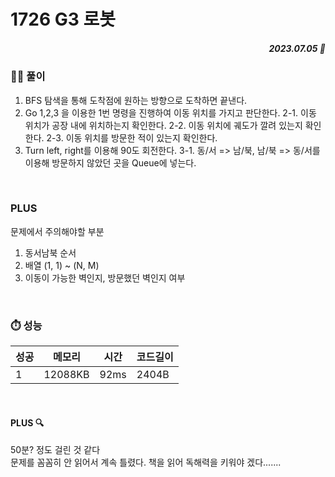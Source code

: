 # 1726 G3 로봇
##### <p align="right"> 2023.07.05 📆 </p> 

 
### 👩‍🏫 풀이
1. BFS 탐색을 통해 도착점에 원하는 방향으로 도착하면 끝낸다.
2. Go 1,2,3 을 이용한 1번 명령을 진행하여 이동 위치를 가지고 판단한다.
2-1. 이동 위치가 공장 내에 위치하는지 확인한다.
2-2. 이동 위치에 궤도가 깔려 있는지 확인한다.
2-3. 이동 위치를 방문한 적이 있는지 확인한다.
3. Turn left, right를 이용해 90도 회전한다.
3-1. 동/서 => 남/북, 남/북 => 동/서를 이용해 방문하지 않았던 곳을 Queue에 넣는다.

<br>

### PLUS
문제에서 주의해야할 부분
1. 동서남북 순서
2. 배열 (1, 1) ~ (N, M)
3. 이동이 가능한 벽인지, 방문했던 벽인지 여부

<br>

### ⏱️ 성능
<!-- 테이블 -->
성공 |메모리 | 시간 | 코드길이
---|---|---|---|
1|12088KB|92ms|2404B

<br>

#### PLUS 🔍
50분? 정도 걸린 것 같다 <br>
문제를 꼼꼼히 안 읽어서 계속 틀렸다. 책을 읽어 독해력을 키워야 겠다.......
